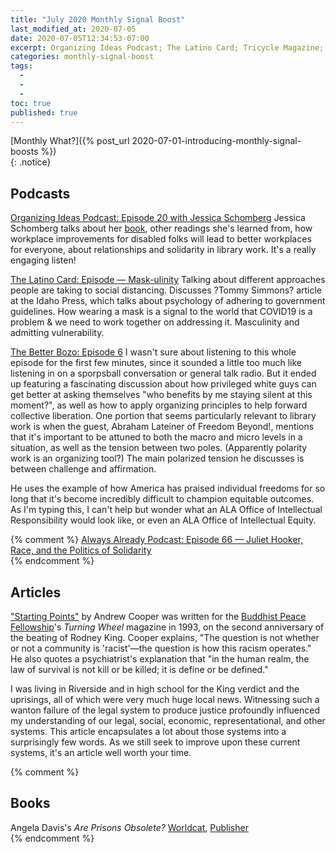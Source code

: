 ```yaml
---
title: "July 2020 Monthly Signal Boost"
last_modified_at: 2020-07-05
date: 2020-07-05T12:34:53-07:00
excerpt: Organizing Ideas Podcast; The Latino Card; Tricycle Magazine; etc  
categories: monthly-signal-boost
tags: 
  -   
  -   
  -   
toc: true
published: true
---
```


[Monthly What?]({% post_url 2020-07-01-introducing-monthly-signal-boosts %})  
{: .notice}  

## Podcasts  

[Organizing Ideas Podcast: Episode 20 with Jessica Schomberg](https://organizingideaspod.wordpress.com/2020/02/28/ep-20-libraries-and-disabilities-with-jessica-schomberg/) Jessica Schomberg talks about her [book](https://litwinbooks.com/books/beyond-accommodation/), other readings she's learned from, how workplace improvements for disabled folks will lead to better workplaces for everyone, about relationships and solidarity in library work. It's a really engaging listen!  


[The Latino Card: Episode — Mask-ulinity](https://soundcloud.com/thelatinocard/mask-culinity) Talking about different approaches people are taking to social distancing. Discusses ?Tommy Simmons? article at the Idaho Press, which talks about psychology of adhering to government guidelines. How wearing a mask is a signal to the world that COVID19 is a problem & we need to work together on addressing it. Masculinity and admitting vulnerability.  

[The Better Bozo: Episode 6](https://podcasts.apple.com/us/podcast/ep-6-with-abraham-lateiner-of-freedom-beyond/id1495723247?i=1000466133862) I wasn't sure about listening to this whole episode for the first few minutes, since it sounded a little too much like listening in on a sporpsball conversation or general talk radio. But it ended up featuring a fascinating discussion about how privileged white guys can get better at asking themselves "who benefits by me staying silent at this moment?", as well as how to apply organizing principles to help forward collective liberation. One portion that seems particularly relevant to library work is when the guest, Abraham Lateiner of Freedom Beyond!, mentions that it's important to be attuned to both the macro and micro levels in a situation, as well as the tension between two poles. (Apparently polarity work is an organizing tool?) The main polarized tension he discusses is between challenge and affirmation.  

He uses the example of how America has praised individual freedoms for so long that it's become incredibly difficult to champion equitable outcomes. As I'm typing this, I can't help but wonder what an ALA Office of Intellectual Responsibility would look like, or even an ALA Office of Intellectual Equity.  

{% comment %}
[Always Already Podcast: Episode 66 — Juliet Hooker, Race, and the Politics of Solidarity]()  
{% endcomment %}
## Articles  

["Starting Points"](https://tricycle.org/trikedaily/recognize-racism/) by Andrew Cooper was written for the [Buddhist Peace Fellowship](http://www.buddhistpeacefellowship.org)'s _Turning Wheel_ magazine in 1993, on the second anniversary of the beating of Rodney King. Cooper explains, "The question is not whether or not a community is 'racist'—the question is how this racism operates." He also quotes a psychiatrist's explanation that "in the human realm, the law of survival is not kill or be killed; it is define or be defined."  

I was living in Riverside and in high school for the King verdict and the uprisings, all of which were very much huge local news. Witnessing such a wanton failure of the legal system to produce justice profoundly influenced my understanding of our legal, social, economic, representational, and other systems. This article encapsulates a lot about those systems into a surprisingly few words. As we still seek to improve upon these current systems, it's an article well worth your time.  

{% comment %}
## Books  

Angela Davis's _Are Prisons Obsolete?_ [Worldcat](http://www.worldcat.org/oclc/1156235325), [Publisher](https://www.sevenstories.com/books/2907-are-prisons-obsolete)  
{% endcomment %}